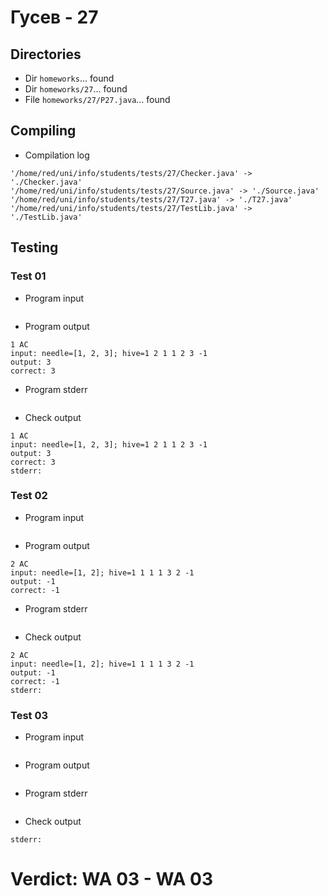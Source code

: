 # Гусев - 27
## Directories
- Dir `homeworks`... found
- Dir `homeworks/27`... found
- File `homeworks/27/P27.java`... found
## Compiling
- Compilation log
```
'/home/red/uni/info/students/tests/27/Checker.java' -> './Checker.java'
'/home/red/uni/info/students/tests/27/Source.java' -> './Source.java'
'/home/red/uni/info/students/tests/27/T27.java' -> './T27.java'
'/home/red/uni/info/students/tests/27/TestLib.java' -> './TestLib.java'

```
## Testing
### Test 01
- Program input
```

```
- Program output
```
1 AC
input: needle=[1, 2, 3]; hive=1 2 1 1 2 3 -1
output: 3
correct: 3

```
- Program stderr
```

```
- Check output
```
1 AC
input: needle=[1, 2, 3]; hive=1 2 1 1 2 3 -1
output: 3
correct: 3
stderr:

```
### Test 02
- Program input
```

```
- Program output
```
2 AC
input: needle=[1, 2]; hive=1 1 1 1 3 2 -1
output: -1
correct: -1

```
- Program stderr
```

```
- Check output
```
2 AC
input: needle=[1, 2]; hive=1 1 1 1 3 2 -1
output: -1
correct: -1
stderr:

```
### Test 03
- Program input
```

```
- Program output
```

```
- Program stderr
```

```
- Check output
```
stderr:

```
# Verdict: **WA 03** - WA 03
